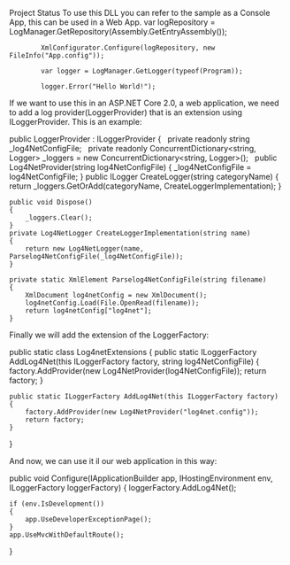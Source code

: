 Project Status
To use this DLL you can refer to the sample as a Console App, this can be used in a Web App.
 var logRepository = LogManager.GetRepository(Assembly.GetEntryAssembly());

            XmlConfigurator.Configure(logRepository, new FileInfo("App.config"));

            var logger = LogManager.GetLogger(typeof(Program));

            logger.Error("Hello World!");
If we want to use this in an ASP.NET Core 2.0, a web application, we need to add a log provider(LoggerProvider) that is an extension using ILoggerProvider.
This is an example:

public LoggerProvider : ILoggerProvider
{
   private readonly string _log4NetConfigFile;
      private readonly ConcurrentDictionary<string, Logger> _loggers =
        new ConcurrentDictionary<string, Logger>();
   
    public Log4NetProvider(string log4NetConfigFile)
    {
        _log4NetConfigFile = log4NetConfigFile;
    }
    public ILogger CreateLogger(string categoryName)
    {
        return _loggers.GetOrAdd(categoryName, CreateLoggerImplementation);
    }

    public void Dispose()
    {
        _loggers.Clear();
    }
    private Log4NetLogger CreateLoggerImplementation(string name)
    {
        return new Log4NetLogger(name, Parselog4NetConfigFile(_log4NetConfigFile));
    }

    private static XmlElement Parselog4NetConfigFile(string filename)
    {
        XmlDocument log4netConfig = new XmlDocument();
        log4netConfig.Load(File.OpenRead(filename));
        return log4netConfig["log4net"];
    }   
Finally we will add the extension of the LoggerFactory:			

public static class Log4netExtensions
{
    public static ILoggerFactory AddLog4Net(this ILoggerFactory factory, string log4NetConfigFile)
    {
        factory.AddProvider(new Log4NetProvider(log4NetConfigFile));
        return factory;
    }

    public static ILoggerFactory AddLog4Net(this ILoggerFactory factory)
    {
        factory.AddProvider(new Log4NetProvider("log4net.config"));
        return factory;
    }
}  

And now, we can use it il our web application in this way:

public void Configure(IApplicationBuilder app,
    IHostingEnvironment env, ILoggerFactory loggerFactory)
{
    loggerFactory.AddLog4Net();

    if (env.IsDevelopment())
    {
        app.UseDeveloperExceptionPage();
    }
    app.UseMvcWithDefaultRoute();
}






